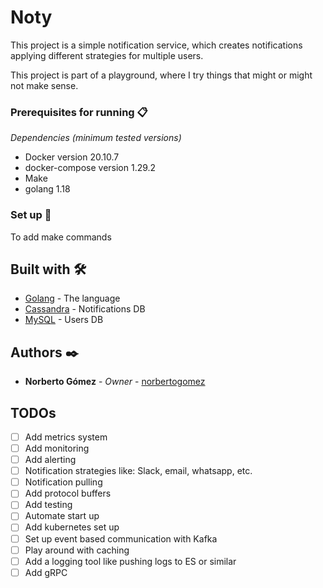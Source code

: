 # Noty

This project is a simple notification service,
which creates notifications applying different strategies for multiple users.

This project is part of a playground, where I try things that might or might not make sense.


### Prerequisites for running 📋

_Dependencies (minimum tested versions)_

* Docker version 20.10.7
* docker-compose version 1.29.2
* Make
* golang 1.18

### Set up 🔧

To add make commands

## Built with 🛠️

* [Golang](https://golang.org/) - The language
* [Cassandra](https://cassandra.apache.org/_/index.html) - Notifications DB
* [MySQL](https://www.mysql.com/) - Users DB

## Authors ✒️

* **Norberto Gómez** - *Owner* - [norbertogomez](https://github.com/norbertogomez)

## TODOs

- [ ] Add metrics system
- [ ] Add monitoring
- [ ] Add alerting
- [ ] Notification strategies like: Slack, email, whatsapp, etc.
- [ ] Notification pulling
- [ ] Add protocol buffers
- [ ] Add testing
- [ ] Automate start up
- [ ] Add kubernetes set up
- [ ] Set up event based communication with Kafka
- [ ] Play around with caching
- [ ] Add a logging tool like pushing logs to ES or similar
- [ ] Add gRPC